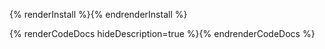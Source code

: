 {% renderInstall %}{% endrenderInstall %}

{% renderCodeDocs hideDescription=true %}{% endrenderCodeDocs %}